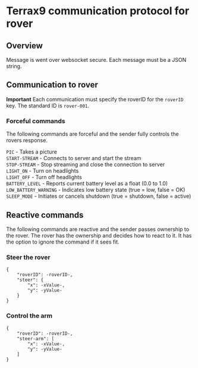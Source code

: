 # Terrax9 communication protocol for rover

## Overview

Message is went over websocket secure. 
Each message must be a JSON string.

## Communication to rover

**Important**
Each communication must specify the roverID for the `roverID` key. The standard ID is `rover-001`.

### Forceful commands
The following commands are forceful and the sender fully controls the rovers response.

`PIC` - Takes a picture  
`START-STREAM` - Connects to server and start the stream  
`STOP-STREAM` - Stop streaming and close the connection to server  
`LIGHT_ON` - Turn on headlights  
`LIGHT_OFF` - Turn off headlights  
`BATTERY_LEVEL` - Reports current battery level as a float (0.0 to 1.0) 
`LOW_BATTERY_WARNING` - Indicates low battery state (true = low, false = OK)
`SLEEP_MODE` - 	Initiates or cancels shutdown (true = shutdown, false = active)


## Reactive commands

The following commands are reactive and the sender passes ownership to the rover. The rover has the ownership and decides how to react to it. It has the option to ignore the command if it sees fit.

### Steer the rover

```
{
    "roverID": -roverID-,
    "steer": {
        "x": -xValue-,
        "y": -yValue-
    }
}
```

### Control the arm

```
{
    "roverID": -roverID-,
    "steer-arm": [
        "x": -xValue-,
        "y": -yValue-
    ]
}
```
